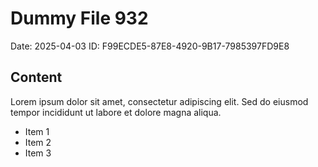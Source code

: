 # Dummy File 932

Date: 2025-04-03
ID: F99ECDE5-87E8-4920-9B17-7985397FD9E8

## Content

Lorem ipsum dolor sit amet, consectetur adipiscing elit.
Sed do eiusmod tempor incididunt ut labore et dolore magna aliqua.

* Item 1
* Item 2
* Item 3

